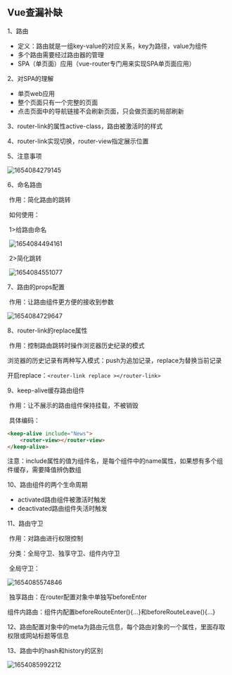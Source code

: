 ## Vue查漏补缺

1、路由

- 定义：路由就是一组key-value的对应关系，key为路径，value为组件
- 多个路由需要经过路由器的管理
- SPA（单页面）应用（vue-router专门用来实现SPA单页面应用）

2、对SPA的理解

- 单页web应用
- 整个页面只有一个完整的页面
- 点击页面中的导航链接不会刷新页面，只会做页面的局部刷新

3、router-link的属性active-class，路由被激活时的样式

4、router-link实现切换，router-view指定展示位置

5、注意事项

![1654084279145](C:\Users\86180\AppData\Roaming\Typora\typora-user-images\1654084279145.png)

6、命名路由

​	作用：简化路由的跳转

​	如何使用：

​		1>给路由命名

​		![1654084494161](C:\Users\86180\AppData\Roaming\Typora\typora-user-images\1654084494161.png)

​		2>简化跳转

​		![1654084551077](C:\Users\86180\AppData\Roaming\Typora\typora-user-images\1654084551077.png)

7、路由的props配置

​	作用：让路由组件更方便的接收到参数

![1654084729647](C:\Users\86180\AppData\Roaming\Typora\typora-user-images\1654084729647.png)

8、router-link的replace属性

​	作用：控制路由跳转时操作浏览器历史纪录的模式

​	浏览器的历史记录有两种写入模式：push为追加记录，replace为替换当前记录

​	开启replace：`<router-link replace ></router-link>`

9、keep-alive缓存路由组件

​	作用：让不展示的路由组件保持挂载，不被销毁

​	具体编码：

```html
<keep-alive include="News">
    <router-view></router-view>
</keep-alive>
```

​	注意：include属性的值为组件名，是每个组件中的name属性，如果想有多个组件缓存，需要降值辨伪数组

10、路由组件的两个生命周期

- activated路由组件被激活时触发
- deactivated路由组件失活时触发

11、路由守卫

​	作用：对路由进行权限控制

​	分类：全局守卫、独享守卫、组件内守卫

​	全局守卫：

![1654085574846](C:\Users\86180\AppData\Roaming\Typora\typora-user-images\1654085574846.png)

​	独享路由：在router配置对象中单独写beforeEnter

​	组件内路由：组件内配置beforeRouteEnter(){...}和beforeRouteLeave(){...}

12、路由配置对象中的meta为路由元信息，每个路由对象的一个属性，里面存取权限或网站标题等信息

13、路由中的hash和history的区别

![1654085992212](C:\Users\86180\AppData\Roaming\Typora\typora-user-images\1654085992212.png)

